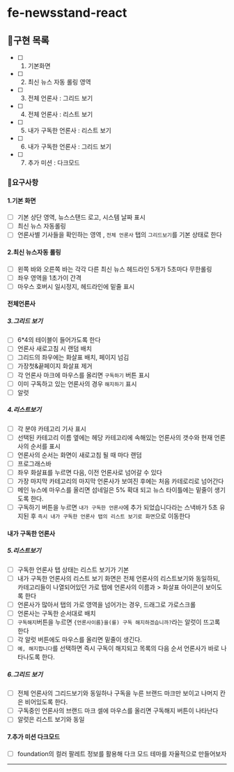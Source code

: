 # fe-newsstand-react
## 🚩구현 목록

- [ ] 1. 기본화면
- [ ] 2. 최신 뉴스 자동 롤링 영역
- [ ] 3. 전체 언론사 : 그리드 보기
- [ ] 4. 전체 언론사 : 리스트 보기
- [ ] 5. 내가 구독한 언론사 : 리스트 보기
- [ ] 6. 내가 구독한 언론사 : 그리드 보기
- [ ] 7. 추가 미션 : 다크모드

### 📝요구사항

#### 1.기본 화면

- [ ] 기본 상단 영역, 뉴스스탠드 로고, 시스템 날짜 표시
- [ ] 최신 뉴스 자동롤링
- [ ] 언론사별 기사들을 확인하는 영역 , `전체 언론사` 탭의 `그리드보기`를 기본 상태로 한다

#### 2.최신 뉴스자동 롤링

- [ ] 왼쪽 바와 오른쪽 바는 각각 다른 최신 뉴스 헤드라인 5개가 5초마다 무한롤링
- [ ] 좌우 영역을 1초가이 간격
- [ ] 마우스 호버시 일시정지, 헤드라인에 밑줄 표시

#### 전체언론사

##### 3.그리드 보기

- [ ] 6\*4의 테이블이 들어가도록 한다
- [ ] 언론사 새로고침 시 랜덤 배치
- [ ] 그리드의 좌우에는 화살표 배치, 페이지 넘김
- [ ] 가장첫&끝페이지 화살표 제거
- [ ] 각 언론사 마크에 마우스를 올리면 `구독하기` 버튼 표시
- [ ] 이미 구독하고 있는 언론사의 경우 `해지하기` 표시
- [ ] 알럿

##### 4.리스트보기

- [ ] 각 분야 카테고리 기사 표시
- [ ] 선택된 카테고리 이름 옆에는 헤당 카테고리에 속해있는 언론사의 갯수와 현재 언론사의 순서를 표시
- [ ] 언론사의 순서는 화면이 새로고침 될 때 마다 랜덤
- [ ] 프로그래스바
- [ ] 좌우 화살표를 누르면 다음, 이전 언론사로 넘어갈 수 있다
- [ ] 가장 마지막 카테고리의 마지막 언론사가 보여진 후에는 처음 카테로리로 넘어간다
- [ ] 메인 뉴스에 마우스를 올리면 섬네일은 5% 확대 되고 뉴스 타이틀에는 밑줄이 생기도록 한다.
- [ ] 구독하기 버튼을 누르면 `내가 구독한 언론사`에 추가 되었습니다라는 스낵바가 5초 유지된 후 `즉시 내가 구독한 언론사 탭의 리스트 보기로 화면`으로 이동한다

#### 내가 구독한 언론사

##### 5.리스트보기

- [ ] 구독한 언론사 탭 상태는 리스트 보기가 기본
- [ ] 내가 구독한 언론사의 리스트 보기 화면은 전체 언론사의 리스트보기와 동일하되, 카테고리들이 나열되어있던 가로 탭에 언론사의 이름과 > 화살표 아이콘이 보이도록 한다
- [ ] 언론사가 많아서 탭의 가로 영역을 넘어가는 경우, 드래그로 가로스크롤
- [ ] 언론사는 구독한 순서대로 배치
- [ ] `구독해지`버튼을 누르면 `{언론사이름}을(를) 구독 해지하겠습니까?`라는 알럿이 뜨고록 한다
- [ ] 각 알럿 버튼에도 마우스를 올리면 밑줄이 생긴다.
- [ ] `예, 해지합니다`를 선택하면 즉시 구독이 해지되고 목록의 다음 순서 언론사가 바로 나타나도록 한다.

##### 6.그리드 보기

- [ ] 전체 언론사의 그리드보기와 동일하나 구독을 누른 브랜드 마크만 보이고 나머지 칸은 비어있도록 한다.
- [ ] 구독중인 언론사의 브랜드 마크 셀에 마우스를 올리면 구독해지 버튼이 나타난다
- [ ] 알럿은 리스트 보기와 동일

#### 7.추가 미션 다크모드

- [ ] foundation의 컬러 팔레트 정보를 활용해 다크 모드 테마를 자율적으로 만들어보자


-----


